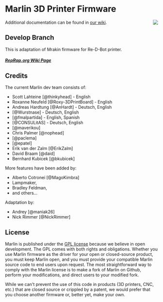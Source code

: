 # Marlin 3D Printer Firmware
<img align="right" src="Documentation/Logo/Marlin%20Logo%20GitHub.png" />

 Additional documentation can be found in [our wiki](https://github.com/MarlinFirmware/Marlin/wiki/Main-Page).

## Develop Branch

This is adaptation of Mrakin firmware for Re-D-Bot printer.

##### [RepRap.org Wiki Page](http://reprap.org/wiki/Marlin)

## Credits

The current Marlin dev team consists of:

 - Scott Lahteine [@thinkyhead] - English
 - Roxanne Neufeld [@Roxy-3DPrintBoard] - English
 - Andreas Hardtung [@AnHardt] - Deutsch, English
 - [@Wurstnase] - Deutsch, English
 - [@fmalpartida] - English, Spanish
 - [@CONSULitAS] - Deutsch, English
 - [@maverikou]
 - Chris Palmer [@nophead]
 - [@paclema]
 - [@epatel]
 - Erik van der Zalm [@ErikZalm]
 - David Braam [@daid]
 - Bernhard Kubicek [@bkubicek]

More features have been added by:
  - Alberto Cotronei [@MagoKimbra]
  - Lampmaker,
  - Bradley Feldman,
  - and others...

Adaptation by:
  - Andrey [@maniak26]
  - Nick Rimmer [@NickRimmer]

## License

Marlin is published under the [GPL license](/COPYING.md) because we believe in open development. The GPL comes with both rights and obligations. Whether you use Marlin firmware as the driver for your open or closed-source product, you must keep Marlin open, and you must provide your compatible Marlin source code to end users upon request. The most straightforward way to comply with the Marlin license is to make a fork of Marlin on Github, perform your modifications, and direct users to your modified fork.

While we can't prevent the use of this code in products (3D printers, CNC, etc.) that are closed source or crippled by a patent, we would prefer that you choose another firmware or, better yet, make your own.
